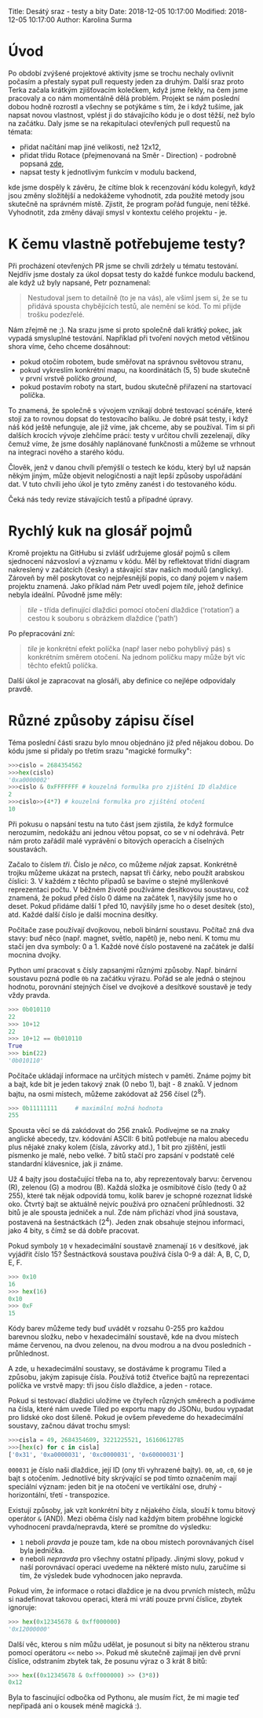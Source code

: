Title: Desátý sraz - testy a bity
Date: 2018-12-05 10:17:00
Modified: 2018-12-05 10:17:00
Author: Karolina Surma


# Úvod

Po období zvýšené projektové aktivity jsme se trochu nechaly ovlivnit počasím a přestaly sypat pull requesty jeden za druhým. Další sraz proto Terka začala krátkým zjišťovacím kolečkem, když jsme řekly, na čem jsme pracovaly a co nám momentálně dělá problém. Projekt se nám poslední dobou hodně rozrostl a všechny se potýkáme s tím, že i když tušíme, jak napsat novou vlastnost, vplést ji do stávajícího kódu je o dost těžší, než bylo na začátku. 
Daly jsme se na rekapitulaci otevřených pull requestů na témata:
- přidat načítání map jiné velikosti, než 12x12,
- přidat třídu Rotace (přejmenovaná na Směr - Direction) - podrobně popsaná [zde](https://roboprojekt.pyladies.cz/par-slov-o-datovem-typu-enum),
- napsat testy k jednotlivým funkcím v modulu backend,

kde jsme dospěly k závěru, že cítíme blok k recenzování kódu kolegyň, když jsou změny složitější a nedokážeme vyhodnotit, zda použité metody jsou skutečně na správném místě. Zjistit, že program pořád funguje, není těžké. Vyhodnotit, zda změny dávají smysl v kontextu celého projektu - je. 


# K čemu vlastně potřebujeme testy?

Při procházení otevřených PR jsme se chvíli zdržely u tématu testování. Nejdřív jsme dostaly za úkol dopsat testy do každé funkce modulu backend, ale když už byly napsané, Petr poznamenal: 

>Nestudoval jsem to detailně (to je na vás), ale všiml jsem si, že se tu přidává spousta chybějících testů, ale nemění se kód. To mi přijde trošku podezřelé.

Nám zřejmě ne ;). Na srazu jsme si proto společně dali krátký pokec, jak vypadá smysluplné testování. 
Například při tvoření nových metod většinou shora víme, čeho chceme dosáhnout:
- pokud otočím robotem, bude směřovat na správnou světovou stranu, 
- pokud vykreslím konkrétní mapu, na koordinátách (5, 5) bude skutečně v první vrstvě políčko *ground*,
- pokud postavím roboty na start, budou skutečně přiřazení na startovací políčka. 

To znamená, že společně s vývojem vznikají dobré testovací scénáře, které stojí za to rovnou dopsat do testovacího balíku. Je dobré psát testy, i když náš kód ještě nefunguje, ale již víme, jak chceme, aby se používal. Tím si při dalších krocích vývoje zlehčíme práci: testy v určitou chvíli zezelenají, díky čemuž víme, že jsme dosáhly naplánované funkčnosti a můžeme se vrhnout na integraci nového a starého kódu.

Člověk, jenž v danou chvíli přemýšlí o testech ke kódu, který byl už napsán někým jiným, může objevit nelogičnosti a najít lepší způsoby uspořádání dat. V tuto chvíli jeho úkol je tyto změny zanést i do testovaného kódu. 

Čeká nás tedy revize stávajících testů a případné úpravy. 


# Rychlý kuk na glosář pojmů

Kromě projektu na GitHubu si zvlášť udržujeme glosář pojmů s cílem sjednocení názvosloví a významu v kódu. Měl by reflektovat třídní diagram nakreslený v začátcích (česky) a stávající stav našich modulů (anglicky). Zároveň by měl poskytovat co nejpřesnější popis, co daný pojem v našem projektu znamená.
Jako příklad nám Petr uvedl pojem _tile_, jehož definice nebyla ideální. Původně jsme měly:
> _tile_ - třída definující dlaždici pomocí otočení dlaždice (‘rotation’) a cestou k souboru s obrázkem dlaždice (‘path’)

Po přepracování zní: 
> _tile_ je konkrétní efekt políčka (např laser nebo pohyblivý pás) s konkrétním směrem otočení. Na jednom políčku mapy může být víc těchto efektů políčka. 

Další úkol je zapracovat na glosáři, aby definice co nejlépe odpovídaly pravdě. 


# Různé způsoby zápisu čísel

Téma poslední části srazu bylo mnou objednáno již před nějakou dobou. Do kódu jsme si přidaly po třetím srazu "magické formulky": 

```python
>>>cislo = 2684354562
>>>hex(cislo)
'0xa0000002'
>>>cislo & 0xFFFFFFF # kouzelná formulka pro zjištění ID dlaždice
2
>>>cislo>>(4*7) # kouzelná formulka pro zjištění otočení
10
```

Při pokusu o napsání testu na tuto část jsem zjistila, že když formulce nerozumím, nedokážu ani jednou větou popsat, co se v ní odehrává.
Petr nám proto zařádil malé vyprávění o bitových operacích a číselných soustavách.

Začalo to číslem _tři_. Číslo je _něco_, co můžeme _nějak_ zapsat. Konkrétně trojku můžeme ukázat na prstech, napsat tři čárky, nebo použít arabskou číslici: 3. V každém z těchto případů se bavíme o stejné myšlenkové reprezentaci počtu. 
V běžném životě používáme desítkovou soustavu, což znamená, že pokud před číslo 0 dáme na začátek 1, navýšily jsme ho o deset. Pokud přidáme další 1 před 10, navýšily jsme ho o deset desítek (sto), atd. Každé další číslo je další mocnina desítky. 

Počítače zase používají dvojkovou, neboli binární soustavu. Počítač zná dva stavy: buď něco (např. magnet, světlo, napětí) je, nebo není. K tomu mu stačí jen dva symboly: 0 a 1. Každé nové číslo postavené na začátek je další mocnina dvojky.

Python umí pracovat s čísly zapsanými různými způsoby. Např. binární soustavu pozná podle `0b` na začátku výrazu. Pořád se ale jedná o stejnou hodnotu, porovnání stejných čísel ve dvojkové a desítkové soustavě je tedy vždy pravda.

```python
>>> 0b010110 
22
>>> 10+12 
22
>>> 10+12 == 0b010110
True
>>> bin(22)
'0b010110'
```

Počítače ukládají informace na určitých místech v paměti. Známe pojmy bit a bajt, kde bit je jeden takový znak (0 nebo 1), bajt - 8 znaků. V jednom bajtu, na osmi místech, můžeme zakódovat až 256 čísel (2<sup>8</sup>). 

```python
>>> 0b11111111     # maximální možná hodnota
255
```

Spousta věcí se dá zakódovat do 256 znaků. Podívejme se na znaky anglické abecedy, tzv. kódování ASCII: 6 bitů potřebuje na malou abecedu plus nějaké znaky kolem (čísla, závorky atd.), 1 bit pro zjištění, jestli písmenko je malé, nebo velké. 7 bitů stačí pro zapsání v podstatě celé standardní klávesnice, jak ji známe.

Už 4 bajty jsou dostačující třeba na to, aby reprezentovaly barvu: červenou (R), zelenou (G) a modrou (B). Každá složka je osmibitové číslo (tedy 0 až 255), které tak nějak odpovídá tomu, kolik barev je schopné rozeznat lidské oko. Čtvrtý bajt se aktuálně nejvíc používá pro označení průhlednosti. 
32 bitů je ale spousta jedniček a nul. Zde nám přichází vhod jiná soustava, postavená na šestnáctkách (2<sup>4</sup>). Jeden znak obsahuje stejnou informaci, jako 4 bity, s čímž se dá dobře pracovat. 

Pokud symboly `10` v hexadecimální soustavě znamenají `16` v desítkové, jak vyjádřit číslo 15? Šestnáctková soustava používá čísla 0-9 a dál: A, B, C, D, E, F. 

```python
>>> 0x10
16
>>> hex(16)
0x10
>>> 0xF
15
```

Kódy barev můžeme tedy buď uvádět v rozsahu 0-255 pro každou barevnou složku, nebo v hexadecimální soustavě, kde na dvou místech máme červenou, na dvou zelenou, na dvou modrou a na dvou posledních - průhlednost. 

A zde, u hexadecimální soustavy, se dostáváme k programu Tiled a způsobu, jakým zapisuje čísla. Používá totiž čtveřice bajtů na reprezentaci políčka ve vrstvě mapy: tři jsou číslo dlaždice, a jeden - rotace. 

Pokud si testovací dlaždici uložíme ve čtyřech různých směrech a podíváme na čísla, které nám uvede Tiled po exportu mapy do JSONu, budou vypadat pro lidské oko dost šíleně. Pokud je ovšem převedeme do hexadecimální soustavy, začnou dávat trochu smysl:

```python
>>>cisla = 49, 2684354609, 3221225521, 16160612785
>>>[hex(c) for c in cisla]
['0x31', '0xa0000031', '0xc0000031', '0x60000031']
```

`000031` je číslo naši dlaždice, její ID (ony tři vyhrazené bajty).
`00`, `a0`, `c0`, `60` je bajt s otočením. Jednotlivé bity skrývající se pod tímto označením mají speciální význam: jeden bit je na otočení ve vertikální ose, druhý - horizontální, třetí - transpozice. 

Existují způsoby, jak vzít konkrétní bity z nějakého čísla, slouží k tomu bitový operátor `&` (AND). Mezi oběma čísly nad každým bitem proběhne logické vyhodnocení pravda/nepravda, které se promítne do výsledku: 
- `1` neboli _pravda_ je pouze tam, kde na obou místech porovnávaných čísel byla jednička.
- `0` neboli _nepravda_ pro všechny ostatní případy. 
Jinými slovy, pokud v naší porovnávací operaci uvedeme na některé místo nulu, zaručíme si tím, že výsledek bude vyhodnocen jako nepravda.

Pokud vím, že informace o rotaci dlaždice je na dvou prvních místech, můžu si nadefinovat takovou operaci, která mi vrátí pouze první číslice, zbytek ignoruje:
```python
>>> hex(0x12345678 & 0xff000000)
'0x12000000'
```

Další věc, kterou s ním můžu udělat, je posunout si bity na některou stranu pomocí operátoru `<<` nebo `>>`. Pokud mě skutečně zajímají jen dvě první číslice, odstraním zbytek tak, že posunu výraz o 3 krát 8 bitů:

```python
>>> hex((0x12345678 & 0xff000000) >> (3*8))
0x12
```
Byla to fascinující odbočka od Pythonu, ale musím říct, že mi magie teď nepřipadá ani o kousek méně magická :). 

